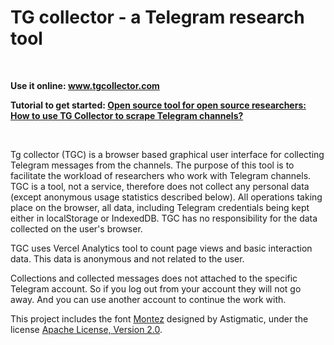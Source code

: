 # TG collector - a Telegram research tool

<br>

**Use it online: <a href="https://www.tgcollector.com/">www.tgcollector.com</a>**

**Tutorial to get started: <a href="https://osintteam.blog/open-source-tool-for-open-source-researchers-how-to-use-tg-collector-to-scrape-telegram-channels-a5e934ea3cf1">Open source tool for open source researchers: How to use TG Collector to scrape Telegram channels?</a>**

<br>

Tg collector (TGC) is a browser based graphical user interface for collecting Telegram messages from the channels. The purpose of this tool is to facilitate the workload of researchers who work with Telegram channels.
TGC is a tool, not a service, therefore does not collect any personal data (except anonymous usage statistics described below). All operations taking place on the browser, all data, including Telegram credentials being kept either in localStorage or IndexedDB. TGC has no responsibility for the data collected on the user's browser.

TGC uses Vercel Analytics tool to count page views and basic interaction data. This data is anonymous and not related to the user.

Collections and collected messages does not attached to the specific Telegram account. So if you log out from your account they will not go away. And you can use another account to continue the work with.

This project includes the font <a href="https://fonts.google.com/specimen/Montez/about?query=montez">Montez</a> designed by Astigmatic, under the license <a href="https://www.apache.org/licenses/LICENSE-2.0">Apache License, Version 2.0</a>.
